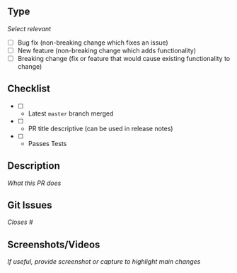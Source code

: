 ## Type

_Select relevant_

- [ ] Bug fix (non-breaking change which fixes an issue)
- [ ] New feature (non-breaking change which adds functionality)
- [ ] Breaking change (fix or feature that would cause existing functionality to change)

## Checklist

- [ ] - Latest `master` branch merged
- [ ] - PR title descriptive (can be used in release notes)
- [ ] - Passes Tests

## Description

_What this PR does_

## Git Issues

_Closes #_

## Screenshots/Videos

_If useful, provide screenshot or capture to highlight main changes_
